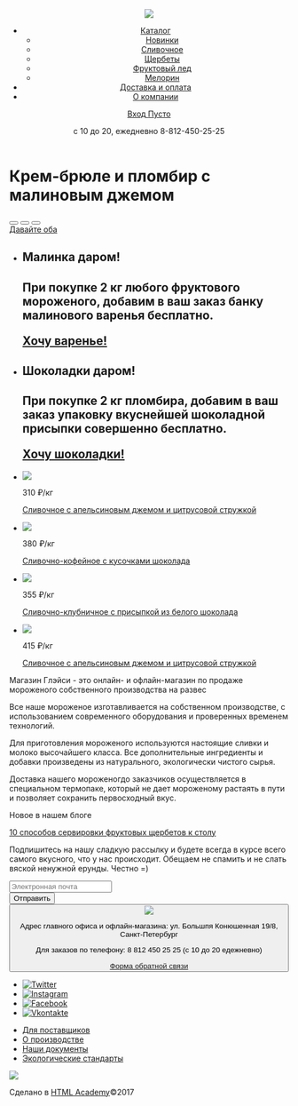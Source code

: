 <!DOCTYPE html>
<html lang="ru">
  <head>
    <meta charset="utf-8">
    <title>GlaccyShop</title>
    <link rel="stylesheet" href="#">
  </head>
  <body>
    <header class="header">
      <a href="#" class="header_logo">
        <img src="#">
      </a>
      <nav class="header_nav">
        <ul>
          <li><a href="#" class="header_link">Каталог</a>
            <ul>
              <li><a href="#">Новинки</a></li>
              <li><a href="#">Сливочное</a></li>
              <li><a href="#">Щербеты</a></li>
              <li><a href="#">Фруктовый лед</a></li>
              <li><a href="#">Мелорин</a></li>
            </ul>
          </li>
          <li><a href="#" class="header_link">Доставка и оплата</a></li>
          <li><a href="#" class="header_link">О компании</a></li>
        </ul>
        <a href="#" class="search"></a><!--форма поиска-->
        <a href="#" class="log_in">
          <span>Вход</span><!--форма входа+иконка входа через псевдоэлемент-->
        </a>
        <a href="#" class="basket">
            <span>Пусто</span><!--здесь должна быть ваша корзина+
            иконка входа через псевдоэлемент-->
        </a>
      </nav>
      <p class="header_data">c 10 до 20, ежедневно
        <span class="phone">8-812-450-25-25</span>
      </p>
    </header>
    <main>
      <h1>Крем-брюле и пломбир с малиновым джемом</h1>
      <div class="switch">
        <button></button><!--понятия не имею, как сделать листалку-->
        <button></button>
        <button></button>
      </div>
      <a href="#" class="main">Давайте оба</a>
      <ul class="article-preview">
        <li class="raspberry">
          <h2>Малинка даром!<h2>
          <p>При покупке 2 кг любого фруктового мороженого, добавим в ваш заказ
          банку малинового варенья бесплатно.</p>
          <a href="#" class="raspberry">Хочу варенье!</a>
        </li>
        <li class="chocolate">
            <h2>Шоколадки даром!<h2>
            <p>При покупке 2 кг пломбира, добавим в ваш заказ упаковку
            вкуснейшей шоколадной присыпки совершенно бесплатно.</p>
            <a href="#" class="chocolate">Хочу шоколадки!</a>
        </li>
      </ul>
        <ul class="ice-cream">
        <li>
          <div class="hit"></div>
          <img src="#"><!--изображение 1-->
          <p>310 &#x20bd;<span>/кг</span></p>
          <p class="description description-orange">
            <a href="#">Сливочное с апельсиновым джемом и цитрусовой стружкой</a>
          </p>
        </li>
        <li>
          <div class="hit"></div>
          <img src="#"><!--изображение 2-->
          <p>380 &#x20bd;<span>/кг</span></p>
          <p class="description description-coffee">
            <a href="#">Сливочно-кофейное с кусочками шоколада</a>
          </p>
        </li>
        <li>
          <div class="hit"></div>
          <img src="#"><!--изображение 3-->
          <p>355 &#x20bd;<span>/кг</span></p>
          <p class="description description-orange">
            <a href="#">Сливочно-клубничное с присыпкой из белого шоколада</a>
          </p>
        </li>
        <li>
          <div class="hit"></div>
          <img src="#"><!--изображение 4-->
          <p>415 &#x20bd;<span>/кг</span></p>
          <p class="description description-orange">
            <a href="#">Сливочное с апельсиновым джемом и цитрусовой стружкой</a>
          </p>
        </li>
      </ul>
      <section class="about_glaccy"><!--картинки напротив каждого пункта через псевдоэлемент-->
        <p>Магазин Глэйси - это онлайн- и офлайн-магазин по продаже мороженого
        собственного производства на развес</p>
        <p>Все наше мороженое изготавливается на собственном производстве, с
        использованием современного оборудования и проверенных временем технологий.</p>
        <p>Для приготовления мороженого используются настоящие сливки и молоко
        высочайшего класса. Все дополнительные ингредиенты и добавки произведены из
        натурального, экологически чистого сырья.</p>
        <p>Доставка нашего мороженогдо заказчиков осуществляется в специальном
        термопаке, который не дает мороженому растаять в пути и позволяет сохранить
        первосходный вкус.</p>
      </section>
      <article class="blog_new">
        <p>Новое в нашем блоге</p>
        <p><a href="#">10 способов сервировки фруктовых щербетов к столу</a></p>
      </article>
      <form class="subscribe_form">
        <p>Подпишитесь на нашу сладкую рассылку и будете всегда в курсе всего
        самого вкусного, что у нас происходит. Обещаем не спамить и не слать вяской
        ненужной ерунды. Честно =)</p>
        <div>
          <input name="email" required type="email" placeholder="Электронная почта">
        </div><!--не уверена, что точно прописала форму обратной связи-->
        <button type="submit">Отправить<button>
      </form>
      <div class="map">
        <img src="#"><!--карта Питера-->
        <div>
          <p class="address">Адрес главного офиса и офлайн-магазина:
            <span>ул. Большпя Конюшенная 19/8, Санкт-Петербург</span>
          </p>
          <p class="order">Для заказов по телефону:
            <span>8 812 450 25 25</span>
          (с 10 до 20 едежневно)
          </p>
          <a href="#" class="callback_form">Форма обратной связи</a>
        </div>
    </main>
    <footer>
      <ul class="social_networks">
        <li><a href="#">
          <img src="#" title="Twitter">
          </a>
        </li>
        <li><a href="#">
          <img src="#" title="Instagram">
          </a>
        </li>
        <li><a href="#">
          <img src="#" title="Facebook">
          </a>
        </li>
        <li><a href="#">
          <img src="#" title="Vkontakte">
          </a>
        </li>
      </ul>
      <nav class="footer_navigation">
        <ul>
          <li><a href="#">Для поставщиков</a><!--иконка перед строкой-->
          <li><a href="#">О производстве</a>
          <li><a href="#">Наши документы</a>
          <li><a href="#">Экологические стандарты</a>
        <!--либо нужно было разбивать на 2 списка, чтобы получить 2 колонки?-->
        </ul>
        <div>
          <img src="#" class="html_logo">
          <p>Сделано в <a href="#">HTML Academy</a>&#169;2017</p>
      </footer>
  </body>
</html>
